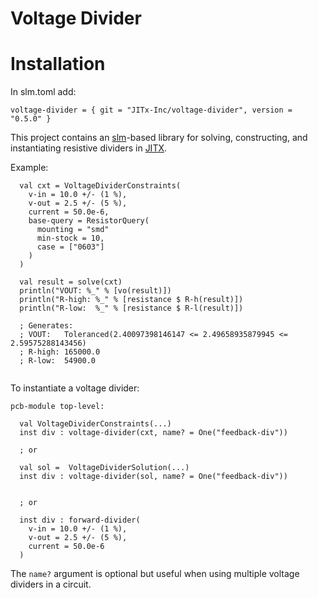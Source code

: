 # Voltage Divider

# Installation

In slm.toml add:
```
voltage-divider = { git = "JITx-Inc/voltage-divider", version = "0.5.0" }
```

This project contains an [slm](https://github.com/StanzaOrg/slm)-based library for solving,
constructing, and instantiating resistive dividers in [JITX](https://www.jitx.com/).

Example:

```
  val cxt = VoltageDividerConstraints(
    v-in = 10.0 +/- (1 %),
    v-out = 2.5 +/- (5 %),
    current = 50.0e-6,
    base-query = ResistorQuery(
      mounting = "smd"
      min-stock = 10,
      case = ["0603"]
    )
  )

  val result = solve(cxt)
  println("VOUT: %_" % [vo(result)])
  println("R-high: %_" % [resistance $ R-h(result)])
  println("R-low:  %_" % [resistance $ R-l(result)])

  ; Generates:
  ; VOUT:   Toleranced(2.40097398146147 <= 2.49658935879945 <= 2.59575288143456)
  ; R-high: 165000.0
  ; R-low:  54900.0


```

To instantiate a voltage divider:

```
pcb-module top-level:

  val VoltageDividerConstraints(...)
  inst div : voltage-divider(cxt, name? = One("feedback-div"))

  ; or

  val sol =  VoltageDividerSolution(...)
  inst div : voltage-divider(sol, name? = One("feedback-div"))


  ; or

  inst div : forward-divider(
    v-in = 10.0 +/- (1 %),
    v-out = 2.5 +/- (5 %),
    current = 50.0e-6
  )

```

The `name?` argument is optional but useful when using multiple voltage
dividers in a circuit.

